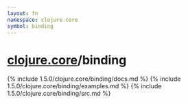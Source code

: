 ```yaml
---
layout: fn
namespace: clojure.core
symbol: binding
---
```


# [clojure.core](../)/binding

{% include 1.5.0/clojure.core/binding/docs.md %}
{% include 1.5.0/clojure.core/binding/examples.md %}
{% include 1.5.0/clojure.core/binding/src.md %}

